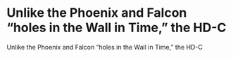 # Unlike the Phoenix and Falcon “holes in the Wall in Time,” the HD-C

Unlike the Phoenix and Falcon “holes in the Wall in Time,” the HD-C
